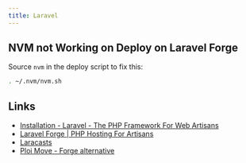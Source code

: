 ```yaml
---
title: Laravel
---
```


## NVM not Working on Deploy on Laravel Forge

Source `nvm` in the deploy script to fix this:

```bash
. ~/.nvm/nvm.sh
```

## Links

- [Installation - Laravel - The PHP Framework For Web Artisans](https://laravel.com/docs)
- [Laravel Forge | PHP Hosting For Artisans](https://forge.laravel.com)
- [Laracasts](https://laracasts.com/)
- [Ploi Move - Forge alternative](https://move.ploi.app/)